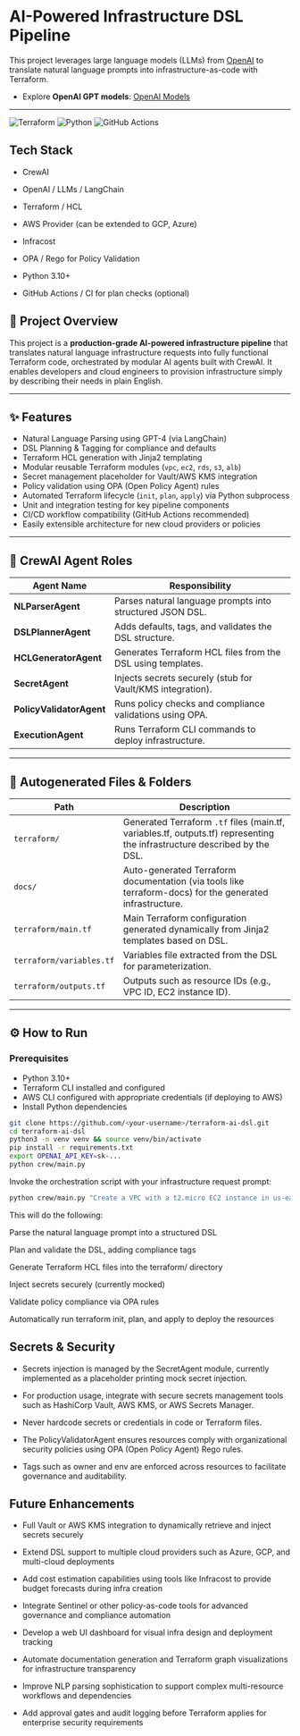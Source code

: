 # AI-Powered Infrastructure DSL Pipeline

This project leverages large language models (LLMs) from [OpenAI](https://openai.com) to translate natural language prompts into infrastructure-as-code with Terraform.


- Explore **OpenAI GPT models**: [OpenAI Models](https://platform.openai.com/docs/models)

---

![Terraform](https://img.shields.io/badge/Terraform-Infrastructure-blue)
![Python](https://img.shields.io/badge/Python-3.10+-yellow)
![GitHub Actions](https://img.shields.io/badge/GitHub%20Actions-CI/CD-green)




## Tech Stack
- CrewAI

- OpenAI / LLMs / LangChain

- Terraform / HCL

- AWS Provider (can be extended to GCP, Azure)

- Infracost

- OPA / Rego for Policy Validation

- Python 3.10+

- GitHub Actions / CI for plan checks (optional)

## 🚀 Project Overview

This project is a **production-grade AI-powered infrastructure pipeline** that translates natural language infrastructure requests into fully functional Terraform code, orchestrated by modular AI agents built with CrewAI. It enables developers and cloud engineers to provision infrastructure simply by describing their needs in plain English.

---

## ✨ Features

- Natural Language Parsing using GPT-4 (via LangChain)
- DSL Planning & Tagging for compliance and defaults
- Terraform HCL generation with Jinja2 templating
- Modular reusable Terraform modules (`vpc`, `ec2`, `rds`, `s3`, `alb`)
- Secret management placeholder for Vault/AWS KMS integration
- Policy validation using OPA (Open Policy Agent) rules
- Automated Terraform lifecycle (`init`, `plan`, `apply`) via Python subprocess
- Unit and integration testing for key pipeline components
- CI/CD workflow compatibility (GitHub Actions recommended)
- Easily extensible architecture for new cloud providers or policies

---

## 🤖 CrewAI Agent Roles

| Agent Name         | Responsibility                                    |
|--------------------|--------------------------------------------------|
| **NLParserAgent**  | Parses natural language prompts into structured JSON DSL. |
| **DSLPlannerAgent** | Adds defaults, tags, and validates the DSL structure. |
| **HCLGeneratorAgent** | Generates Terraform HCL files from the DSL using templates. |
| **SecretAgent**     | Injects secrets securely (stub for Vault/KMS integration). |
| **PolicyValidatorAgent** | Runs policy checks and compliance validations using OPA. |
| **ExecutionAgent**  | Runs Terraform CLI commands to deploy infrastructure. |

---

## 📂 Autogenerated Files & Folders

| Path                | Description                            |
|---------------------|--------------------------------------|
| `terraform/`        | Generated Terraform `.tf` files (main.tf, variables.tf, outputs.tf) representing the infrastructure described by the DSL. |
| `docs/`             | Auto-generated Terraform documentation (via tools like terraform-docs) for the generated infrastructure. |
| `terraform/main.tf` | Main Terraform configuration generated dynamically from Jinja2 templates based on DSL. |
| `terraform/variables.tf` | Variables file extracted from the DSL for parameterization. |
| `terraform/outputs.tf` | Outputs such as resource IDs (e.g., VPC ID, EC2 instance ID). |

---

## ⚙️ How to Run

### Prerequisites

- Python 3.10+
- Terraform CLI installed and configured
- AWS CLI configured with appropriate credentials (if deploying to AWS)
- Install Python dependencies

```bash
git clone https://github.com/<your-username>/terraform-ai-dsl.git
cd terraform-ai-dsl
python3 -m venv venv && source venv/bin/activate
pip install -r requirements.txt
export OPENAI_API_KEY=sk-...
python crew/main.py
```

Invoke the orchestration script with your infrastructure request prompt:

```bash
python crew/main.py "Create a VPC with a t2.micro EC2 instance in us-east-1"
```
This will do the following:

Parse the natural language prompt into a structured DSL

Plan and validate the DSL, adding compliance tags

Generate Terraform HCL files into the terraform/ directory

Inject secrets securely (currently mocked)

Validate policy compliance via OPA rules

Automatically run terraform init, plan, and apply to deploy the resources

## Secrets & Security

- Secrets injection is managed by the SecretAgent module, currently implemented as a placeholder printing mock secret injection.

- For production usage, integrate with secure secrets management tools such as HashiCorp Vault, AWS KMS, or AWS Secrets Manager.

- Never hardcode secrets or credentials in code or Terraform files.

- The PolicyValidatorAgent ensures resources comply with organizational security policies using OPA (Open Policy Agent) Rego rules.

- Tags such as owner and env are enforced across resources to facilitate governance and auditability.

## Future Enhancements

- Full Vault or AWS KMS integration to dynamically retrieve and inject secrets securely

- Extend DSL support to multiple cloud providers such as Azure, GCP, and multi-cloud deployments

- Add cost estimation capabilities using tools like Infracost to provide budget forecasts during infra creation

- Integrate Sentinel or other policy-as-code tools for advanced governance and compliance automation


- Develop a web UI dashboard for visual infra design and deployment tracking

- Automate documentation generation and Terraform graph visualizations for infrastructure transparency

- Improve NLP parsing sophistication to support complex multi-resource workflows and dependencies

- Add approval gates and audit logging before Terraform applies for enterprise security requirements

